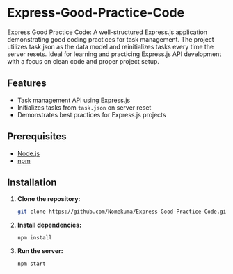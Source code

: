 # Express-Good-Practice-Code
Express Good Practice Code: A well-structured Express.js application demonstrating good coding practices for task management. The project utilizes task.json as the data model and reinitializes tasks every time the server resets. Ideal for learning and practicing Express.js API development with a focus on clean code and proper project setup.

## Features
- Task management API using Express.js
- Initializes tasks from `task.json` on server reset
- Demonstrates best practices for Express.js projects

## Prerequisites
- [Node.js](https://nodejs.org/en/) 
- [npm](https://www.npmjs.com/get-npm)

## Installation

1. **Clone the repository:**
    ```bash
    git clone https://github.com/Nomekuma/Express-Good-Practice-Code.git
    ```

2. **Install dependencies:**
    ```bash
    npm install
    ```

3. **Run the server:**
    ```bash
    npm start
    ```
